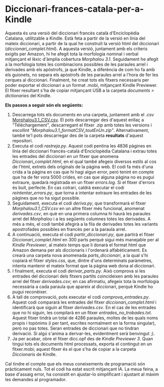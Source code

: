 # Diccionari-frances-catala-per-a-Kindle
Aquesta és una versió del diccionari francès català d'Enciclopèdia Catalana, utilitzable a Kindle. Està feta a partir de la versió en línia del mateix diccionari, a partir de la qual he construït la versió html del diccionari (_diccionari_complet.html_). A aquesta versió, juntament amb els criteris exigits per Amazon, hi he afegit tota la morfologia nominal i verbal mitjançant el lèxic d'àmplia cobertura _Morphalou 3.1_. Seguidament he afegit a la morfologia totes les combinacions possibles de les paraules arrel i derivades amb els apòstrofs, ja que Kindle, a diferència de com ho fa amb els guionets, no separa els apòstrofs de les paraules arrel a l'hora de fer les cerques al diccionari.
Finalment, he creat tots els fitxers necessaris per poder exportar el diccionari a un format .mobi, mitjançant Kindle Previewer. El fitxer resultant s'ha de copiar mitjançant USB a la carpeta _documents > dictionaries_ del Kindle.

**Els passos a seguir són els següents:**  
1) Descarrega tots els documents en una carpeta, juntament amb el .csv [Morphalou3.1_CSV.csv](https://www.ortolang.fr/market/lexicons/morphalou). El pots descarregar des d'aquest enllaç a "Téléchargement", descarregant el fitxer .zip amb totes les versions i escollint _"Morphalou3.1_formatCSV_toutEnUn.zip"_. Alternativament, també te'l pots descarregar des de la carpeta **resultats** d'aquest repositori.
2) Executa el codi _rastreja.py_. Aquest codi pentina les 4836 pàgines en línia del diccionari francès-català d'Enciclopèdia Catalana i extrau totes les entrades del diccionari en un fitxer que anomena _Diccionari_complet.html_, en el qual també afegeix diversos estils al cos de l'html, extrets dels originals de la pàgina web. El codi fa més d'una crida a la pàgina en cas que hi hagi algun error, però tenint en compte que ha de fer vora 5000 crides, en cas que alguna pàgina no es pugui extraure, quedarà registrada en un fitxer _errors.log_. Si el fitxer d'errors és buit, perfecte. En cas cotrari, caldrà executar el codi _reintentar_errors.py_, que torna a intentar extraure les entrades de les pàgines que no ha sigut possible.
3) Seguidament, executa el codi _deriva.py_, que transformarà el fitxer _Morphalou3.1_CSV.csv_ en un altre fitxer més funcional, anomenat _derivades.csv_, en què en una primera columna hi haurà les paraules arrel del _Morphalou_ i a les següents columnes totes les derivades. A més a més, el codi també afegirà a la fila de derivades totes les variants apostrofades possibles en francès per a la paraula arrel.
4) A continuació, executa el codi _partir_diccionari.py_, que partirà el fitxer _Diccionari_complet.html_ en 300 parts perquè sigui més manejable per al _Kindle Previewer_, al mateix temps que li donarà el format html que Amazon demana per als diccionaris i l'ordenarà alfabèticament. Es crearà una carpeta nova anomenada _parts_diccionari_, a la qual s'hi copiarà el fitxer _styles.css_, que, dintre d'uns determinats paràmetres, intenta mantenir el mateix format que la pàgina web dona al diccionari.
5) I finalment, executa el codi _derivar_parts.py_. Això comprova si les entrades del diccionari dels fitxers partits coincideixen amb les paraules arrel del fitxer _derivades.csv_; en cas afirmatiu, afegeix tota la morfologia necessària a cada paraula que apareix al diccionari, perquè Kindle ho pugui reconèixer.
6) A tall de comprovació, pots executar el codi _comprova_entrades.py_. Aquest codi compararà les entrades del fitxer _diccionari_complet.html_ i identificarà que siguin al fitxer _derivades.csv_. En el cas de les entrades que no hi siguin, les compilarà en un fitxer _entrades_no_trobades.txt_. Aquest fitxer tindrà un total de 4286 paraules, moltes de les quals noms propis i topònims (i per tant, escrites normalment en la forma singular), però no pas totes. Seran entrades de diccionari que no tindran derivació. Si algú s'anima a derivar-les, evidentment serà benvingut ;).
7) Ja per acabar, obre el fitxer dicc.opf des de _Kindle Previewer 3_. Quan tingui tots els documents html processats, exporta el contingut en un fitxer.mobi; aquest fitxer és el que s'ha de copiar a la carpeta _Diccionaris_ de Kindle.

Cal tindre el compte que els meus coneixements de programació són pràcticament nuls. Tot el codi ha estat escrit mitjançant IA. La meua feina, a base d'assaig error, ha consistit en ajustar-lo simplificant i ajustant al màxim les demandes al programador.

